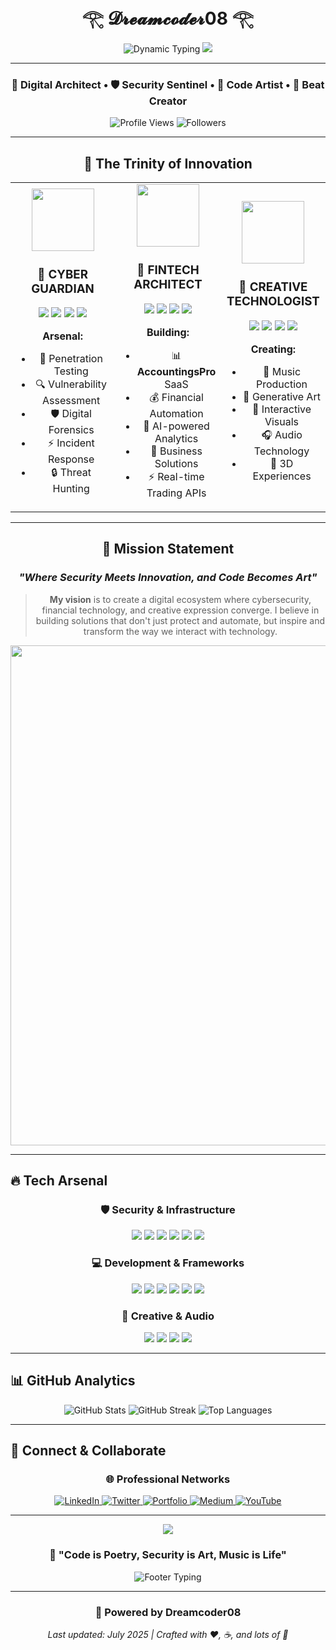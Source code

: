 <div align="center">

# 𓂀 𝓓𝓻𝓮𝓪𝓶𝓬𝓸𝓭𝓮𝓻08 𓂀


<img src="https://readme-typing-svg.herokuapp.com?font=Orbitron&size=32&duration=2500&pause=800&color=00F5FF&center=true&vCenter=true&width=700&lines=Cybersecurity+Engineer+%F0%9F%9B%A1%EF%B8%8F;Creative+Technologist+%F0%9F%8E%A8;Financial+Innovator+%F0%9F%92%8E;Music+Producer+%F0%9F%8E%B5" alt="Dynamic Typing" /> <img src="https://capsule-render.vercel.app/api?type=waving&color=0:00F5FF,50:0080FF,100:8A2BE2&height=120&section=header&animation=fadeIn" />

---

### 🚀 **Digital Architect** • 🛡️ **Security Sentinel** • 🎨 **Code Artist** • 🎵 **Beat Creator**

<img src="https://komarev.com/ghpvc/?username=albertagurto&label=Profile%20Views&color=00f5ff&style=for-the-badge" alt="Profile Views" /> <img src="https://img.shields.io/github/followers/albertagurto?label=Followers&style=for-the-badge&color=00f5ff&logoColor=white" alt="Followers" />

---

## 🎯 **The Trinity of Innovation**

<div align="center"> <table> <tr> <td width="33%" align="center"> <img src="https://user-images.githubusercontent.com/74038190/212257467-871d32b7-e401-42e8-a166-fcfd7baa4c6b.gif" width="100">

### 🔐 **CYBER GUARDIAN**

<img src="https://img.shields.io/badge/Red_Team-DC143C?style=for-the-badge&logo=hackthebox&logoColor=white" /> <img src="https://img.shields.io/badge/Linux-FCC624?style=for-the-badge&logo=linux&logoColor=black" /> <img src="https://img.shields.io/badge/Kali_Linux-557C94?style=for-the-badge&logo=kalilinux&logoColor=white" /> <img src="https://img.shields.io/badge/OSCP-FF6B35?style=for-the-badge&logo=offensive-security&logoColor=white" />

**Arsenal:**

- 🎯 Penetration Testing
- 🔍 Vulnerability Assessment
- 🛡️ Digital Forensics
- ⚡ Incident Response
- 🔒 Threat Hunting

</td> <td width="33%" align="center"> <img src="https://user-images.githubusercontent.com/74038190/212257454-16e3712e-945a-4ca2-b238-408ad0bf87e6.gif" width="100">

### 💎 **FINTECH ARCHITECT**

<img src="https://img.shields.io/badge/React-20232A?style=for-the-badge&logo=react&logoColor=61DAFB" /> <img src="https://img.shields.io/badge/Node.js-43853D?style=for-the-badge&logo=node.js&logoColor=white" /> <img src="https://img.shields.io/badge/PostgreSQL-316192?style=for-the-badge&logo=postgresql&logoColor=white" /> <img src="https://img.shields.io/badge/TypeScript-007ACC?style=for-the-badge&logo=typescript&logoColor=white" />

**Building:**

- 📊 **AccountingsPro** SaaS
- 💰 Financial Automation
- 🤖 AI-powered Analytics
- 🚀 Business Solutions
- ⚡ Real-time Trading APIs

</td> <td width="33%" align="center"> <img src="https://user-images.githubusercontent.com/74038190/212257460-738ff738-247f-4445-a718-cdd0ca76e2db.gif" width="100">

### 🎨 **CREATIVE TECHNOLOGIST**

<img src="https://img.shields.io/badge/JavaScript-F7DF1E?style=for-the-badge&logo=javascript&logoColor=black" /> <img src="https://img.shields.io/badge/Python-3776AB?style=for-the-badge&logo=python&logoColor=white" /> <img src="https://img.shields.io/badge/Three.js-000000?style=for-the-badge&logo=three.js&logoColor=white" /> <img src="https://img.shields.io/badge/Blender-E87D0D?style=for-the-badge&logo=blender&logoColor=white" />

**Creating:**

- 🎵 Music Production
- 🎨 Generative Art
- 💫 Interactive Visuals
- 🎧 Audio Technology
- 🌌 3D Experiences

</td> </tr> </table> </div>

---

## 🌟 **Mission Statement**


### _"Where Security Meets Innovation, and Code Becomes Art"_

> **My vision** is to create a digital ecosystem where cybersecurity, financial technology, and creative expression converge. I believe in building solutions that don't just protect and automate, but inspire and transform the way we interact with technology.

<img src="https://user-images.githubusercontent.com/74038190/212284100-561aa473-3905-4a80-b561-0d28506553ee.gif" width="800"> </div>

---

## 🔥 **Tech Arsenal**

<div align="center">

### 🛡️ **Security & Infrastructure**

<img src="https://img.shields.io/badge/Metasploit-2596CD?style=for-the-badge&logo=metasploit&logoColor=white" /> <img src="https://img.shields.io/badge/Burp_Suite-FF6600?style=for-the-badge&logo=burpsuite&logoColor=white" /> <img src="https://img.shields.io/badge/Wireshark-1679A7?style=for-the-badge&logo=wireshark&logoColor=white" /> <img src="https://img.shields.io/badge/Docker-2496ED?style=for-the-badge&logo=docker&logoColor=white" /> <img src="https://img.shields.io/badge/Kubernetes-326CE5?style=for-the-badge&logo=kubernetes&logoColor=white" /> <img src="https://img.shields.io/badge/AWS-FF9900?style=for-the-badge&logo=amazonaws&logoColor=white" />

### 💻 **Development & Frameworks**

<img src="https://img.shields.io/badge/Next.js-000000?style=for-the-badge&logo=nextdotjs&logoColor=white" /> <img src="https://img.shields.io/badge/FastAPI-009688?style=for-the-badge&logo=fastapi&logoColor=white" /> <img src="https://img.shields.io/badge/Redis-DC382D?style=for-the-badge&logo=redis&logoColor=white" /> <img src="https://img.shields.io/badge/GraphQL-E10098?style=for-the-badge&logo=graphql&logoColor=white" /> <img src="https://img.shields.io/badge/Prisma-2D3748?style=for-the-badge&logo=prisma&logoColor=white" /> <img src="https://img.shields.io/badge/TailwindCSS-38B2AC?style=for-the-badge&logo=tailwind-css&logoColor=white" />

### 🎵 **Creative & Audio**

<img src="https://img.shields.io/badge/Ableton_Live-000000?style=for-the-badge&logo=abletonlive&logoColor=white" /> <img src="https://img.shields.io/badge/Max/MSP-525252?style=for-the-badge&logo=maxmsp&logoColor=white" /> <img src="https://img.shields.io/badge/Unity-000000?style=for-the-badge&logo=unity&logoColor=white" /> <img src="https://img.shields.io/badge/WebGL-990000?style=for-the-badge&logo=webgl&logoColor=white" /> </div>

---

## 📊 **GitHub Analytics**

<div align="center">
  <img src="https://github-readme-stats.vercel.app/api?username=Albert-fer02&show_icons=true&theme=tokyonight&bg_color=0d1117&border_color=00f5ff&icon_color=00f5ff&text_color=ffffff&title_color=00f5ff" alt="GitHub Stats" />
  <img src="https://github-readme-streak-stats.herokuapp.com/?user=Albert-fer02&theme=tokyonight&background=0d1117&border=00f5ff&stroke=00f5ff&ring=00f5ff&fire=00f5ff&currStreakLabel=00f5ff" alt="GitHub Streak" />
  <img src="https://github-readme-stats.vercel.app/api/top-langs/?username=Albert-fer02&layout=compact&theme=tokyonight&bg_color=0d1117&border_color=00f5ff&text_color=ffffff&title_color=00f5ff" alt="Top Languages" />
</div>

---

## 📡 **Connect & Collaborate**

<div align="center">

### 🌐 **Professional Networks**

<a href="https://linkedin.com/in/albertagurto" target="_blank"> <img src="https://img.shields.io/badge/LinkedIn-0077B5?style=for-the-badge&logo=linkedin&logoColor=white" alt="LinkedIn" /> </a> <a href="https://twitter.com/albertagurto" target="_blank"> <img src="https://img.shields.io/badge/Twitter-1DA1F2?style=for-the-badge&logo=twitter&logoColor=white" alt="Twitter" /> </a> <a href="https://albertagurto.dev" target="_blank"> <img src="https://img.shields.io/badge/Portfolio-FF5722?style=for-the-badge&logo=firefox&logoColor=white" alt="Portfolio" /> </a> <a href="https://medium.com/@albertagurto" target="_blank"> <img src="https://img.shields.io/badge/Medium-12100E?style=for-the-badge&logo=medium&logoColor=white" alt="Medium" /> </a>
<a href="https://youtube.com/@albertagurto" target="_blank"> <img src="https://img.shields.io/badge/YouTube-FF0000?style=for-the-badge&logo=youtube&logoColor=white" alt="YouTube" /> </a>

</div>

---


<div align="center"> <img src="https://capsule-render.vercel.app/api?type=waving&color=0:00F5FF,50:0080FF,100:8A2BE2&height=120&section=footer&animation=fadeIn" />

### 🚀 **"Code is Poetry, Security is Art, Music is Life"**

<img src="https://readme-typing-svg.herokuapp.com?font=Fira+Code&size=18&duration=3000&pause=1000&color=00F5FF&center=true&vCenter=true&width=600&lines=Thanks+for+visiting!+%E2%9C%A8;Let's+build+the+future+together+%F0%9F%9A%80;Stay+secure%2C+stay+creative+%F0%9F%94%90%F0%9F%8E%A8" alt="Footer Typing" />

---

### 🚀 **Powered by Dreamcoder08**

_Last updated: July 2025 | Crafted with ❤️, ☕, and lots of 🎵_

</div>

